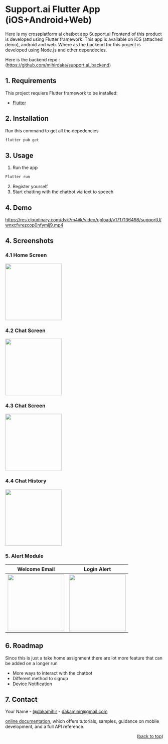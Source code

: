 # Support.ai Flutter App (iOS+Android+Web)

Here is my crossplatform ai chatbot app Support.ai Frontend of this product is developed using Flutter framework.
This app is available on iOS (attached demo), android and web.
Where as the backend for this project is developed using Node.js and other dependecies.

Here is the backend repo :(https://github.com/mihirdaka/support.ai_backend)



## 1. Requirements

This project requiers Flutter framework to be installed:

- [Flutter](https://flutter.dev)

<!-- ## Getting Started -->


## 2. Installation

Run this command to get all the depedencies 

```bash
flutter pub get
```

## 3. Usage

1.  Run the app
```bash
Flutter run 
```

2. Register yourself
3. Start chatting with the chatbot via text to speech



## 4. Demo


https://res.cloudinary.com/dvk7m4iik/video/upload/v1717136498/supportU/wnxcfvrezcop0nfymlj9.mp4

## 4. Screenshots

### 4.1 Home Screen

<img src='https://res.cloudinary.com/dvk7m4iik/image/upload/v1717136217/supportU/csxqurmjgf8qztfto8ek.png' width=180/>


### 4.2 Chat Screen

<img src='https://res.cloudinary.com/dvk7m4iik/image/upload/v1717136223/supportU/kadqroy5lswnnacqtiju.png' width=180/>


### 4.3 Chat Screen

<img src='https://res.cloudinary.com/dvk7m4iik/image/upload/v1717136222/supportU/ylzto9nxzlbuqgen4ofy.png' width=180/>


### 4.4 Chat History

<img src='https://res.cloudinary.com/dvk7m4iik/image/upload/v1717136221/supportU/ouhvpee1vxesikunr48w.png' width=180/>

### 5. Alert Module


Welcome Email             |  Login Alert
:-------------------------:|:-------------------------:
<img src='https://res.cloudinary.com/dvk7m4iik/image/upload/v1717139008/supportU/k69sqil3owvxuirwy0vz.jpg' width=180/>  |  <img src='https://res.cloudinary.com/dvk7m4iik/image/upload/v1717139039/supportU/gwrzkii2bkxnip5pqmfx.jpg' width=180/>




## 6. Roadmap

Since this is just a take home assignment there are lot more feature that can be added on a longer run

* More ways to interact with the chatbot 
* Different method to signup
* Device Notification





## 7. Contact

Your Name - [@dakamihir](https://twitter.com/dakamihir) - dakamihir@gmail.com





[online documentation](https://docs.flutter.dev/), which offers tutorials,
samples, guidance on mobile development, and a full API reference.

<p align="right">(<a href="#readme-top">back to top</a>)</p>
